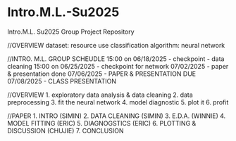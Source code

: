 # Intro.M.L.-Su2025
Intro.M.L. Su2025 Group Project Repository

//OVERVIEW
dataset: resource use classification
algorithm: neural network

//INTRO. M.L. GROUP SCHEUDLE
    15:00 on 06/18/2025 - checkpoint - data cleaning 
    15:00 on 06/25/2025 - checkpoint for network
    07/02/2025 - paper & presentation done
    07/06/2025 - PAPER & PRESENTATION DUE
    07/08/2025 - CLASS PRESENTATION

//OVERVIEW
    1. exploratory data analysis & data cleaning
    2. data preprocessing
    3. fit the neural network
    4. model diagnostic
    5. plot it
    6. profit

//PAPER
    1. INTRO (SIMIN)
    2. DATA CLEANING (SIMIN)
    3. E.D.A. (WINNIE)
    4. MODEL FITTING (ERIC)
    5. DIAGNOGSTICS (ERIC)
    6. PLOTTING & DISCUSSION (CHUJIE)
    7. CONCLUSION